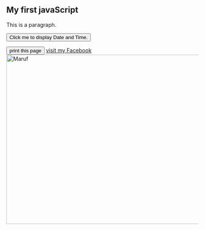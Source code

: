 <!DOCTYPE html>
<html>
<body>

<h2>My first javaScript</h2>
<p>This is a paragraph.</p>
<button type="button"
onclick="document.getElementById('demo').innerHTML = Date()">
Click me to display Date and Time.</button>

<p id="demo"></p>
<button onclick="window.print()">print this page</button>
<a href="https://www.facebook.com/profile.php?id=100044851013414">visit my Facebook</a>
<img src="IMG_20230629_145841.jpg" alt="Maruf" width="560" height="444">
</body>
</html>

